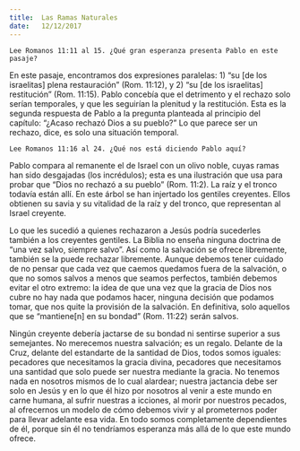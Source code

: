 ```yaml
---
title:  Las Ramas Naturales
date:   12/12/2017
---
```



`Lee Romanos 11:11 al 15. ¿Qué gran esperanza presenta Pablo en este pasaje?`

En este pasaje, encontramos dos expresiones paralelas: 1) “su [de los israelitas] plena restauración” (Rom. 11:12), y 2) “su [de los israelitas] restitución” (Rom. 11:15). Pablo concebía que el detrimento y el rechazo solo serían temporales, y que les seguirían la plenitud y la restitución. Esta es la segunda respuesta de Pablo a la pregunta planteada al principio del capítulo: “¿Acaso rechazó Dios a su pueblo?” Lo que parece ser un rechazo, dice, es solo una situación temporal.

`Lee Romanos 11:16 al 24. ¿Qué nos está diciendo Pablo aquí?`

Pablo compara al remanente  el de Israel con un olivo noble, cuyas ramas han sido desgajadas (los incrédulos); esta es una ilustración que usa para probar que “Dios no rechazó a su pueblo” (Rom. 11:2). La raíz y el tronco todavía están allí.
En este árbol se han injertado los gentiles creyentes. Ellos obtienen su savia y su vitalidad de la raíz y del tronco, que representan al Israel creyente.

Lo que les sucedió a quienes rechazaron a Jesús podría sucederles también a los creyentes gentiles. La Biblia no enseña ninguna doctrina de “una vez salvo, siempre salvo”. Así como la salvación se ofrece libremente, también se la puede rechazar libremente. Aunque debemos tener cuidado de no pensar que cada vez que caemos quedamos fuera de la salvación, o que no somos salvos a menos que seamos perfectos, también debemos evitar el otro extremo: la idea de que una vez que la gracia de Dios nos cubre no hay nada que podamos hacer, ninguna decisión que podamos tomar, que nos quite la provisión de la salvación. En definitiva, solo aquellos que se “mantiene[n] en su bondad” (Rom. 11:22) serán salvos.

Ningún creyente debería jactarse de su bondad ni sentirse superior a sus semejantes. No merecemos nuestra salvación; es un regalo. Delante de la Cruz, delante del estandarte de la santidad de Dios, todos somos iguales: pecadores que necesitamos la gracia divina, pecadores que necesitamos una santidad que solo puede ser nuestra mediante la gracia. No tenemos nada en nosotros mismos de lo cual alardear; nuestra jactancia debe ser solo en Jesús y en lo que él hizo por nosotros al venir a este mundo en carne humana, al sufrir nuestras a icciones, al morir por nuestros pecados, al ofrecernos un modelo de cómo debemos vivir y al prometernos poder para llevar adelante esa vida. En todo somos completamente dependientes de él, porque sin él no tendríamos esperanza más allá de lo que este mundo ofrece.